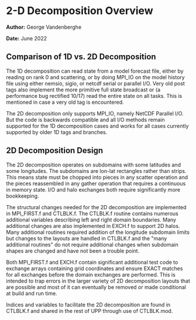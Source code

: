 # 2-D Decomposition Overview

**Author:** George Vandenberghe

**Date:** June 2022

## Comparison of 1D vs. 2D Decomposition
The 1D decomposition can read state from a model forecast file, either by reading on rank 0 and scattering, or by doing MPI_IO on the model history file using either nemsio, sigio, or netcdf serial or parallel I/O. Very old post tags also implement the more primitive full state broadcast or (a performance bug rectified 10/17) read the entire state on all tasks. This is mentioned in case a very old tag is encountered.  

The 2D decomposition only supports MPI_IO, namely NetCDF Parallel I/O. But the code is backwards compatible and all I/O methods remain supported for the 1D decomposition cases and works for all cases currently supported by older 1D tags and branches.

## 2D Decomposition Design 

The 2D decomposition operates on subdomains with some latitudes and some longitudes.  The subdomains are lon-lat rectangles rather than strips. This means state must be chopped into pieces in any scatter operation and the pieces reassembled in any gather operation that requires a continuous in memory state. I/O and halo exchanges both require significantly more bookkeeping.

The structural changes needed for the 2D decomposition are implemented in MPI_FIRST.f and CTLBLK.f. The CTLBLK.f routine contains numerous additional variables describing left and right domain boundaries. Many additional changes are also implemented in EXCH.f to support 2D halos.  Many additional routines required addition of the longitude subdomain limits but changes to the layouts are handled in CTLBLK.f and the "many additional routines" do not require additional changes when subdomain shapes are changed and have not been a trouble point.

Both MPI_FIRST.f and EXCH.f contain significant additional test code to exchange arrays containing grid coordinates and ensure EXACT matches for all exchanges before the domain exchanges are performed. This is intended to trap errors in the larger variety of 2D decomposition layouts that are possible and most of it can eventually be removed or made conditional at build and run time.

Indices and variables to facilitate the 2D decomposition are found in CTLBLK.f and shared in the rest of UPP through use of CTLBLK.mod.

